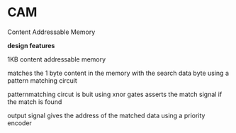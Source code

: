 # CAM
Content Addressable Memory

**design features**

1KB content addressable memory

matches the 1 byte content in the memory with the search data byte using a pattern matching circuit 

patternmatching circut is buit using xnor gates asserts the match signal if the match is found 

output signal gives the address of the matched data using a priority encoder 
